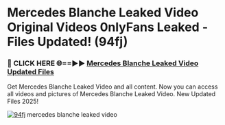 # Mercedes Blanche Leaked Video Original Videos 0nlyFans Leaked - Files Updated! (94fj)

<h3>🔴 CLICK HERE 🌐==►► <a href="https://tinyurl.com/2jnfzry5" rel="nofollow">Mercedes Blanche Leaked Video Updated Files</a></h3>

Get Mercedes Blanche Leaked Video and all content. Now you can access all videos and pictures of Mercedes Blanche Leaked Video. New Updated Files 2025!

[![94fj](https://i.imgur.com/GyGTBgg.gif)](https://tinyurl.com/2jnfzry5)
mercedes blanche leaked video